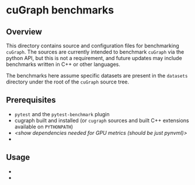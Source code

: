 # cuGraph benchmarks

## Overview

This directory contains source and configuration files for benchmarking
`cuGraph`.  The sources are currently intended to benchmark `cuGraph` via the
python API, but this is not a requirement, and future updates may include
benchmarks written in C++ or other languages.

The benchmarks here assume specific datasets are present in the `datasets` directory under the root of the `cuGraph` source tree.

## Prerequisites

* `pytest` and the `pytest-benchmark` plugin
* cugraph built and installed (or `cugraph` sources and built C++ extensions available on `PYTHONPATH`)
* *<show dependencies needed for GPU metrics (should be just pynvml)>*
* *<show optional dependencies to install for plotting>*

## Usage

* *<show example using pytest with pytest-benchmark plugin here>*
* *<show plotting example>*
